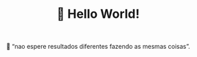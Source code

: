 
<h1 align='center'>👋 Hello World!</h1><br>

<p align='center'>
  💬 “nao espere resultados diferentes fazendo as mesmas coisas”.<br>
</p>
